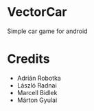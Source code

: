 # VectorCar
Simple car game for android

# Credits
- Adrián Robotka
- László Radnai
- Marcell Bidlek
- Márton Gyulai
